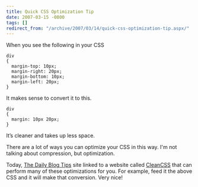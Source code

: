 ```yaml
---
title: Quick CSS Optimization Tip
date: 2007-03-15 -0800
tags: []
redirect_from: "/archive/2007/03/14/quick-css-optimization-tip.aspx/"
---
```


When you see the following in your CSS

    div
    {
      margin-top: 10px;
      margin-right: 20px;
      margin-bottom: 10px;
      margin-left: 20px;
    }

It makes sense to convert it to this.

    div
    {
      margin: 10px 20px;
    }

It’s cleaner and takes up less space.

There are a lot of ways you can optimize your CSS in this way. I'm not
talking about compression, but optimization.

Today, [The Daily Blog
Tips](http://www.dailyblogtips.com/speed-up-your-site-optimize-your-css/ "The Daily Blog Tips")
site linked to a website called
[CleanCSS](http://www.cleancss.com/ "CleanCSS - Optimize your CSS") that
can perform many of these optimizations for you. For example, feed it
the above CSS and it will make that conversion. Very nice!

